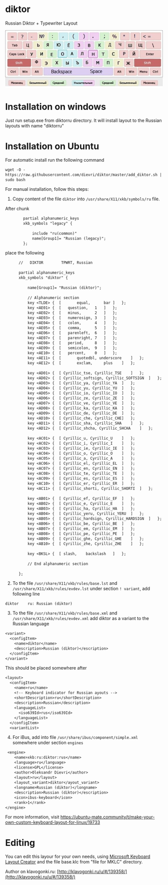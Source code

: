 # diktor
Russian Diktor + Typewriter Layout

![Diktor](https://raw.githubusercontent.com/dievri/diktor/master/diktor.jpg)

# Installation on windows
Just run setup.exe from diktorru directory. It will install layout to the Russian layouts with name "diktorru"

# Installation on Ubuntu

For automatic install run the following command

```
wget -O - https://raw.githubusercontent.com/dievri/diktor/master/add_diktor.sh | sudo bash
```

For manual installation, follow this steps:

1. Copy content of the file `diktor` into `/usr/share/X11/xkb/symbols/ru` file. 

After chunk
```
        partial alphanumeric_keys
        xkb_symbols "legacy" {

            include "ru(common)"
            name[Group1]= "Russian (legacy)";
        };
```


place the following
```
      //   DIKTOR        TPWRT, Russian

      partial alphanumeric_keys
      xkb_symbols "diktor" {

          name[Group1]= "Russian (diktor)";

          // Alphanumeric section
          key <TLDE> {	[     	equal,		bar	]	};
          key <AE01> {	[	question, 	1	]	};
          key <AE02> {	[	minus, 		2	]	};
          key <AE03> {	[	numerosign,	3	]	};
          key <AE04> {	[	colon,		4	]	};
          key <AE05> {	[	comma,		5	]	};
          key <AE06> {	[	parenleft,	6	]	};
          key <AE07> {	[	parenright,	7	]	};
          key <AE08> {	[	period,		8	]	};
          key <AE09> {	[	semicolon,	9	]	};
          key <AE10> {	[	percent,	0	]	};
          key <AE11> {	[     	quotedbl, underscore	]	};
          key <AE12> {	[     	exclam,		plus	]	};

          key <AD01> {	[ Cyrillic_tse, Cyrillic_TSE	]	};
          key <AD02> {	[ Cyrillic_softsign, Cyrillic_SOFTSIGN	]	};
          key <AD03> {	[ Cyrillic_ya, Cyrillic_YA	]	};
          key <AD04> {	[ Cyrillic_yu, Cyrillic_YU	]	};
          key <AD05> {	[ Cyrillic_io, Cyrillic_IO	]	};
          key <AD06> {	[ Cyrillic_ze, Cyrillic_ZE	]	};
          key <AD07> {	[ Cyrillic_ve, Cyrillic_VE	]	};
          key <AD08> {	[ Cyrillic_ka, Cyrillic_KA	]	};
          key <AD09> {	[ Cyrillic_de, Cyrillic_DE	]	};
          key <AD10> {	[ Cyrillic_che, Cyrillic_CHE]	};
          key <AD11> {	[ Cyrillic_sha, Cyrillic_SHA	]	};
          key <AD12> {	[ Cyrillic_shcha, Cyrillic_SHCHA	]	};

          key <AC01> {	[ Cyrillic_u, Cyrillic_U	]	};
          key <AC02> {	[ Cyrillic_i, Cyrillic_I	]	};
          key <AC03> {	[ Cyrillic_ie, Cyrillic_IE	]	};
          key <AC04> {	[ Cyrillic_o, Cyrillic_O	]	};
          key <AC05> {	[ Cyrillic_a, Cyrillic_A	]	};
          key <AC06> {	[ Cyrillic_el, Cyrillic_EL	]	};
          key <AC07> {	[ Cyrillic_en, Cyrillic_EN 	]	};
          key <AC08> {	[ Cyrillic_te, Cyrillic_TE	]	};
          key <AC09> {	[ Cyrillic_es, Cyrillic_ES	]	};
          key <AC10> {	[ Cyrillic_er, Cyrillic_ER	]	};
          key <AC11> {	[ Cyrillic_shorti, Cyrillic_SHORTI	]	};

          key <AB01> {	[ Cyrillic_ef, Cyrillic_EF	]	};
          key <AB02> {	[ Cyrillic_e, Cyrillic_E	]	};
          key <AB03> {	[ Cyrillic_ha, Cyrillic_HA	]	};
          key <AB04> {	[ Cyrillic_yeru, Cyrillic_YERU	]	};
          key <AB05> {	[ Cyrillic_hardsign, Cyrillic_HARDSIGN	]	};
          key <AB06> {	[ Cyrillic_be, Cyrillic_BE	]	};
          key <AB07> {	[ Cyrillic_em, Cyrillic_EM	]	};
          key <AB08> {	[ Cyrillic_pe, Cyrillic_PE	]	};
          key <AB09> {	[ Cyrillic_ghe, Cyrillic_GHE 	]	};
          key <AB10> {	[ Cyrillic_zhe, Cyrillic_ZHE	]	};

          key <BKSL> {	[ slash,	backslash	]	};
          
          // End alphanumeric section

      };
```

2. To the file `/usr/share/X11/xkb/rules/base.lst` and `/usr/share/X11/xkb/rules/evdev.lst` under section `! variant`, add following line
```
diktor 	  ru: Russian (diktor)
```
3. To the file `/usr/share/X11/xkb/rules/base.xml` and `/usr/share/X11/xkb/rules/evdev.xml` add diktor as a variant to the Russian language
```
<variant>
  <configItem>
    <name>diktor</name>
    <description>Russian (diktor)</escription>
  </configItem>
</variant>
```
This should be placed somewhere after 
```
<layout>
  <configItem>
    <name>ru</name>
    <!-- Keyboard indicator for Russian ayouts -->
    <shortDescription>ru</shortDescription>
    <description>Russian</description>
    <languageList>
      <iso639Id>rus</iso639Id>
    </languageList>
  </configItem>
  <variantList>
```

4. For iBus, add into file `/usr/share/ibus/component/simple.xml` somewhere under section `engines` 

```
 <engine>
    <name>xkb:ru:diktor:rus</name>
    <language>ru</language>
    <license>GPL</license>
    <author>Oleksandr Dievri</author>
    <layout>ru</layout>
    <layout_variant>diktor</ayout_variant>
    <longname>Russian (diktor)</longname>
    <description>Russian (diktor)</escription>
    <icon>ibus-keyboard</icon>
    <rank>1</rank>
</engine>
```

For more information, visit https://ubuntu-mate.community/t/make-your-own-custom-keyboard-layout-for-linux/19733

# Editing
You can edit this layour for your own needs, using [Microsoft Keyboard Layout Creator](https://www.microsoft.com/en-us/download/details.aspx?id=22339) and the file base.klc from "file for MKLC" directory.



Author on klavogonki.ru: [http://klavogonki.ru/u/#/139358/](http://klavogonki.ru/u/#/139358/)
